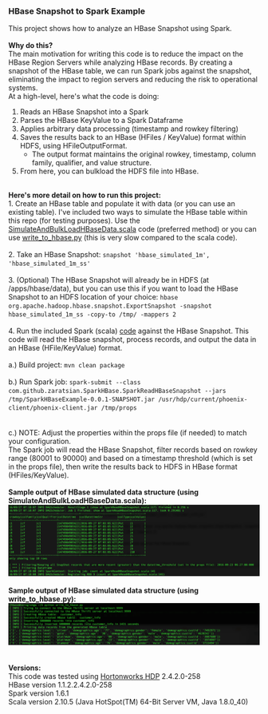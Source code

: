 <h3>HBase Snapshot to Spark Example</h3>

This project shows how to analyze an HBase Snapshot using Spark. 
<br>
<br>
<b>Why do this?</b>
<br>
The main motivation for writing this code is to reduce the impact on the HBase Region Servers while analyzing HBase records. By creating a snapshot of the HBase table, we can run Spark jobs against the snapshot, eliminating the impact to region servers and reducing the risk to operational systems.
<br>
At a high-level, here's what the code is doing:
  1. Reads an HBase Snapshot into a Spark
  2. Parses the HBase KeyValue to a Spark Dataframe
  3. Applies arbitrary data processing (timestamp and rowkey filtering)
  4. Saves the results back to an HBase (HFiles / KeyValue) format within HDFS, using HFileOutputFormat.
       - The output format maintains the original rowkey, timestamp, column family, qualifier, and value structure.
  5. From here, you can bulkload the HDFS file into HBase.
<br>
<b>Here's more detail on how to run this project:</b>
<br>
  1. Create an HBase table and populate it with data (or you can use an existing table). I've included two ways to simulate the HBase table within this repo (for testing purposes). Use the <a href="https://github.com/zaratsian/SparkHBaseExample/blob/master/src/main/scala/com/github/zaratsian/SparkHBase/SimulateAndBulkLoadHBaseData.scala">SimulateAndBulkLoadHBaseData.scala</a> code (preferred method) or you can use <a href="https://github.com/zaratsian/SparkHBaseExample/blob/master/write_to_hbase.py">write_to_hbase.py</a> (this is very slow compared to the scala code).
<br>
<br>
  2. Take an HBase Snapshot: <code>snapshot 'hbase_simulated_1m', 'hbase_simulated_1m_ss'</code>
<br>
<br>
  3. (Optional) The HBase Snapshot will already be in HDFS (at /apps/hbase/data), but you can use this if you want to load the HBase Snapshot to an HDFS location of your choice: <code>hbase org.apache.hadoop.hbase.snapshot.ExportSnapshot -snapshot hbase_simulated_1m_ss -copy-to /tmp/ -mappers 2</code>
<br>
<br>
  4. Run the included Spark (scala) <a href="https://github.com/zaratsian/SparkHBaseExample/blob/master/src/main/scala/com/github/zaratsian/SparkHBase/SparkReadHBaseSnapshot.scala">code</a> against the HBase Snapshot. This code will read the HBase snapshot, process records, and output the data in an HBase (HFile/KeyValue) format.
<br>
<br>
      a.) Build project: <code>mvn clean package</code>
<br>
<br>
      b.) Run Spark job: <code>spark-submit --class com.github.zaratsian.SparkHBase.SparkReadHBaseSnapshot --jars /tmp/SparkHBaseExample-0.0.1-SNAPSHOT.jar /usr/hdp/current/phoenix-client/phoenix-client.jar /tmp/props
</code>
<br>
<br>
      c.) NOTE: Adjust the properties within the props file (if needed) to match your configuration.

<br>
The Spark job will read the HBase Snapshot, filter records based on rowkey range (80001 to 90000) and based on a timestamp threshold (which is set in the props file), then write the results back to HDFS in HBase format (HFiles/KeyValue).
<br>
<br>
<b>Sample output of HBase simulated data structure (using SimulateAndBulkLoadHBaseData.scala):</b>
<img src="screenshots/Screen Shot 2016-09-27 at 10.58.13 AM.png" class="inline"/>
<br>
<br>
<b>Sample output of HBase simulated data structure (using write_to_hbase.py):</b>
<img src="screenshots/1_create_hbase_table.png" class="inline"/>
<br>
<br>
<br><b>Versions:</b>
<br>This code was tested using <a href="http://hortonworks.com/products/data-center/hdp/">Hortonworks HDP</a> 2.4.2.0-258 
<br>HBase version 1.1.2.2.4.2.0-258
<br>Spark version 1.6.1
<br>Scala version 2.10.5 (Java HotSpot(TM) 64-Bit Server VM, Java 1.8.0_40) 
